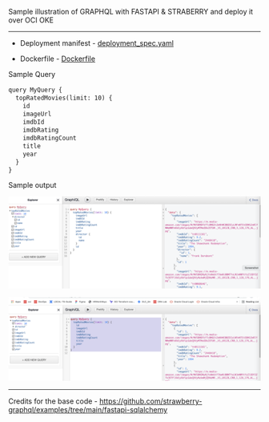 Sample illustration of GRAPHQL with FASTAPI & STRABERRY and deploy it over OCI OKE

-------

- Deployment manifest - [deployment_spec.yaml](deployment_spec.yaml)

- Dockerfile - [Dockerfile](Dockerfile)


Sample Query

```
query MyQuery {
  topRatedMovies(limit: 10) {
    id
    imageUrl
    imdbId
    imdbRating
    imdbRatingCount
    title
    year
  }
}

```

Sample output 

![](images/output2.png)

![](images/output.png)

 ---

Credits for the base code - https://github.com/strawberry-graphql/examples/tree/main/fastapi-sqlalchemy 
